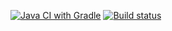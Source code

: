 [![Java CI with Gradle](https://github.com/SergozBy/Auto_Task_03/actions/workflows/gradle.yml/badge.svg)](https://github.com/SergozBy/Auto_Task_03/actions/workflows/gradle.yml)
[![Build status](https://ci.appveyor.com/api/projects/status/uk7ft9rptuf3wt2m?svg=true)](https://ci.appveyor.com/project/Sergey79535/auto-task-03)